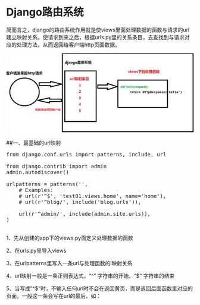 # Django路由系统

 简而言之，django的路由系统作用就是使views里面处理数据的函数与请求的url建立映射关系。使请求到来之后，根据urls.py里的关系条目，去查找到与请求对应的处理方法，从而返回给客户端http页面数据。
 
 ![](django_router_01.jpg)
 
##一、最基础的url映射
<pre>
from django.conf.urls import patterns, include, url

from django.contrib import admin
admin.autodiscover()

urlpatterns = patterns('',
    # Examples:
    # url(r'^$', 'test01.views.home', name='home'),
    # url(r'^blog/', include('blog.urls')),

    url(r'^admin/', include(admin.site.urls)),
)

</pre>

1、先从创建的app下的views.py面定义处理数据的函数

2、在urls.py里导入views

3、在urlpatterns里写入一条url与处理函数的l映射关系

4、url映射一般是一条正则表达式，“^” 字符串的开始，“$“ 字符串的结束

5、当写成”^$“时，不输入任何url时不会在返回黄页，而是返回后面函数里对应的页面。一般这一条会写在url的最后。如：
